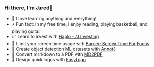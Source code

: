 ### Hi there, I'm Jared👋

- 🌱 I love learning anything and everything!  
- ⚡ Fun fact: In my free time, I enjoy reading, playing basketball, and playing guitar.
- 📈 Learn to invest with [Haplo - AI Investing](https://apps.apple.com/us/app/styvio/id1568353331)  
- 📱 Limit your screen time usage with [Barrier: Screen Time For Focus](https://apps.apple.com/us/app/barrier-social-lock/id6448244443)  
- 🤖 Create object detection ML datasets with [Annot8](https://apps.apple.com/us/app/annot8/id6469836426?mt=12)  
- 🧠 Convert markdown to a PDF with [MD2PDF](https://apps.apple.com/us/app/markdown2pdf-convert-markdown/id6743325583?mt=12)  
- 🎨 Design quick logos with [EasyLogo](https://apps.apple.com/us/app/easylogo-quick-logo-maker/id6740788822)

<br/>

[website]: https://JaredCS.com  
[instagram]: https://instagram.com/jaredcassoutt  
[linkedin]: https://linkedin.com/in/jaredcassoutt
